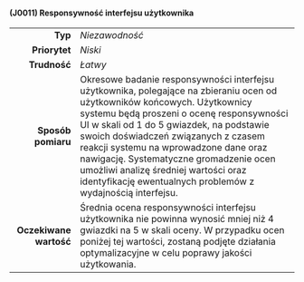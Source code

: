 #### (J0011) Responsywność interfejsu użytkownika

|                        |                                                                                                  |
| ---------------------: | :----------------------------------------------------------------------------------------------- |
|                **Typ** | *Niezawodność*                                                                                   |
|          **Priorytet** | *Niski*                                                                                         |
|           **Trudność** | *Łatwy*                                                                                        |
|     **Sposób pomiaru** | Okresowe badanie responsywności interfejsu użytkownika, polegające na zbieraniu ocen od użytkowników końcowych. Użytkownicy systemu będą proszeni o ocenę responsywności UI w skali od 1 do 5 gwiazdek, na podstawie swoich doświadczeń związanych z czasem reakcji systemu na wprowadzone dane oraz nawigację. Systematyczne gromadzenie ocen umożliwi analizę średniej wartości oraz identyfikację ewentualnych problemów z wydajnością interfejsu.              |
| **Oczekiwane wartość** | Średnia ocena responsywności interfejsu użytkownika nie powinna wynosić mniej niż 4 gwiazdki na 5 w skali oceny. W przypadku ocen poniżej tej wartości, zostaną podjęte działania optymalizacyjne w celu poprawy jakości użytkowania.                        |
